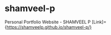 # shamveel-p
Personal Portfolio Website - SHAMVEEL P
[Link]={https://shamveelp.github.io/shamveel-p/}
